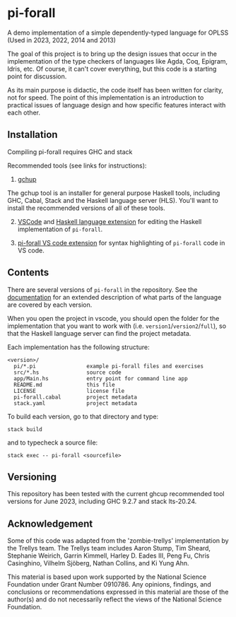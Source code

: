 pi-forall
=========

A demo implementation of a simple dependently-typed language for OPLSS
(Used in 2023, 2022, 2014 and 2013)

The goal of this project is to bring up the design issues that occur in the
implementation of the type checkers of languages like Agda, Coq, Epigram, 
Idris, etc. Of course, it can't cover everything, but this code is a 
starting point for discussion.

As its main purpose is didactic, the code itself has been written for
clarity, not for speed. The point of this implementation is an introduction to
practical issues of language design and how specific features interact with
each other. 

Installation
----------

  Compiling pi-forall requires GHC and stack
  
  Recommended tools (see links for instructions):
  
  1. [gchup](https://www.haskell.org/ghcup/)
  
  The gchup tool is an installer for general purpose Haskell tools, including GHC, Cabal, Stack and the Haskell language server (HLS). You'll want to install the recommended versions of all of these tools. 

  2. [VSCode](https://code.visualstudio.com/) and [Haskell language extension](https://marketplace.visualstudio.com/items?itemName=haskell.haskell) for editing the Haskell implementation of `pi-forall`.  

  3. [pi-forall VS code extension](https://marketplace.visualstudio.com/items?itemName=dunhamsteve.pi4all) for syntax highlighting of `pi-forall` code in VS code.

Contents
--------

There are several versions of `pi-forall` in the repository. See the 
[documentation](https://github.com/sweirich/pi-forall/blob/2023/doc/oplss.pdf) for an extended 
description of what parts of the language are covered by each version. 

When you open the project in vscode, you should open the folder for the implementation that
you want to work with (i.e. `version1`/`version2`/`full`), so that the Haskell language server
can find the project metadata. 

Each implementation has the following structure:

```
<version>/
  pi/*.pi                example pi-forall files and exercises
  src/*.hs               source code
  app/Main.hs            entry point for command line app
  README.md              this file
  LICENSE                license file
  pi-forall.cabal        project metadata
  stack.yaml             project metadata

```

To build each version, go to that directory and type:

```
stack build
```

and to typecheck a source file:

```
stack exec -- pi-forall <sourcefile>
```

Versioning
----------

This repository has been tested with the current ghcup recommended tool versions for June 2023, including GHC 9.2.7 and stack lts-20.24.



Acknowledgement
---------------

Some of this code was adapted from the 'zombie-trellys' implementation by the
Trellys team. The Trellys team includes Aaron Stump, Tim Sheard, Stephanie
Weirich, Garrin Kimmell, Harley D. Eades III, Peng Fu, Chris Casinghino,
Vilhelm Sjöberg, Nathan Collins, and Ki Yung Ahn.

This material is based upon work supported by the National Science Foundation
under Grant Number 0910786. Any opinions, findings, and conclusions or
recommendations expressed in this material are those of the author(s) and do
not necessarily reflect the views of the National Science Foundation.
